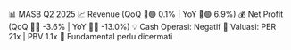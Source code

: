 📊 MASB Q2 2025
📈 Revenue (QoQ 🔼🟢 0.1% | YoY 🔼🟢 6.9%)
💰 Net Profit (QoQ 🔻🔴 -3.6% | YoY 🔻🔴 -13.0%)
💡 Cash Operasi: Negatif
🧮 Valuasi: PER 21x | PBV 1.1x
🧱 Fundamental perlu dicermati
